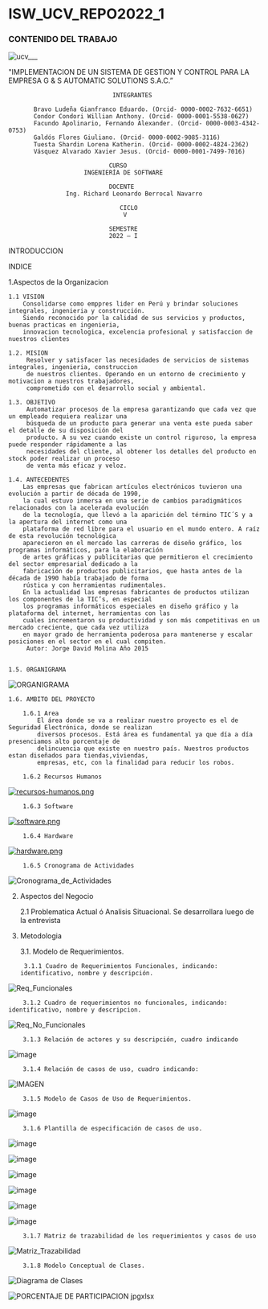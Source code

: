 # ISW_UCV_REPO2022_1
### CONTENIDO DEL TRABAJO

![ucv___](https://user-images.githubusercontent.com/82493473/167241202-8bfc3708-c35e-4ab4-b7a4-523ba714ba19.jpg)

  
"IMPLEMENTACION DE UN SISTEMA DE GESTION Y CONTROL PARA LA EMPRESA G & S AUTOMATIC SOLUTIONS S.A.C.” 





                                 INTEGRANTES
                       
           Bravo Ludeña Gianfranco Eduardo. (Orcid- 0000-0002-7632-6651)  
           Condor Condori Willian Anthony. (Orcid- 0000-0001-5538-0627)
           Facundo Apolinario, Fernando Alexander. (Orcid- 0000-0003-4342-0753)
           Galdós Flores Giuliano. (Orcid- 0000-0002-9085-3116)
           Tuesta Shardin Lorena Katherin. (Orcid- 0000-0002-4824-2362)
           Vásquez Alvarado Xavier Jesus. (Orcid- 0000-0001-7499-7016)

                                CURSO
                         INGENIERÍA DE SOFTWARE

                                DOCENTE 
                    Ing. Richard Leonardo Berrocal Navarro

                                   CICLO
                                    V

                                SEMESTRE
                                2022 – I



INTRODUCCION

INDICE

1.Aspectos de la Organizacion

    1.1 VISION
        Consolidarse como emppres lider en Perú y brindar soluciones integrales, ingenieria y construcción.
        Siendo reconocido por la calidad de sus servicios y productos, buenas practicas en ingenieria, 
        innovacion tecnologica, excelencia profesional y satisfaccion de nuestros clientes

    1.2. MISION
         Resolver y satisfacer las necesidades de servicios de sistemas integrales, ingenieria, construccion 
         de nuestros clientes. Operando en un entorno de crecimiento y motivacion a nuestros trabajadores, 
         comprometido con el desarrollo social y ambiental.
         
    1.3. OBJETIVO
         Automatizar procesos de la empresa garantizando que cada vez que un empleado requiera realizar una 
         búsqueda de un producto para generar una venta este pueda saber el detalle de su disposición del 
         producto. A su vez cuando existe un control riguroso, la empresa puede responder rápidamente a las
         necesidades del cliente, al obtener los detalles del producto en stock poder realizar un proceso 
         de venta más eficaz y veloz.

    1.4. ANTECEDENTES
        Las empresas que fabrican artículos electrónicos tuvieron una evolución a partir de década de 1990, 
        la cual estuvo inmersa en una serie de cambios paradigmáticos relacionados con la acelerada evolución
        de la tecnología, que llevó a la aparición del término TIC´S y a la apertura del internet como una 
        plataforma de red libre para el usuario en el mundo entero. A raíz de esta revolución tecnológica 
        aparecieron en el mercado las carreras de diseño gráfico, los programas informáticos, para la elaboración
        de artes gráficas y publicitarias que permitieron el crecimiento del sector empresarial dedicado a la 
        fabricación de productos publicitarios, que hasta antes de la década de 1990 había trabajado de forma
        rústica y con herramientas rudimentales. 
        En la actualidad las empresas fabricantes de productos utilizan  los componentes de la TIC’s, en especial
        los programas informáticos especiales en diseño gráfico y la plataforma del internet, herramientas con las 
        cuales incrementaron su productividad y son más competitivas en un mercado creciente, que cada vez utiliza 
        en mayor grado de herramienta poderosa para mantenerse y escalar posiciones en el sector en el cual compiten.
         Autor: Jorge David Molina Año 2015


    1.5. 0RGANIGRAMA
![ORGANIGRAMA](https://user-images.githubusercontent.com/82493473/165431016-9638bb4e-99db-4665-ace4-acae18a80685.JPG)






    1.6. AMBITO DEL PROYECTO

        1.6.1 Area
            El área donde se va a realizar nuestro proyecto es el de Seguridad Electrónica, donde se realizan 
            diversos procesos. Está área es fundamental ya que día a día presenciamos alto porcentaje de 
            delincuencia que existe en nuestro país. Nuestros productos estan diseñados para tiendas,viviendas, 
            empresas, etc, con la finalidad para reducir los robos.
  
        1.6.2 Recursos Humanos
        
[![recursos-humanos.png](https://i.postimg.cc/vTyG0PX4/recursos-humanos.png)](https://postimg.cc/62Hs3fkK)
     
        1.6.3 Software
        
[![software.png](https://i.postimg.cc/J4Ry3BMz/software.png)](https://postimg.cc/vDSHbT4J)

        1.6.4 Hardware
        
[![hardware.png](https://i.postimg.cc/mkxxRx56/hardware.png)](https://postimg.cc/xJPpyZYK)

        1.6.5 Cronograma de Actividades
![Cronograma_de_Actividades](https://user-images.githubusercontent.com/82493473/165433410-88c4c162-c3f5-4f2f-b80a-e57f126fb870.JPG)


        

2. Aspectos del Negocio
  
    2.1 Problematica Actual ó Analisis Situacional.
        Se desarrollara luego de la entrevista 
  
3. Metodologia
 
    3.1. Modelo de Requerimientos.
   
        3.1.1 Cuadro de Requerimientos Funcionales, indicando: identificativo, nombre y descripción.
![Req_Funcionales](https://user-images.githubusercontent.com/82493473/165431382-d35c71f3-7869-47f1-8ae9-a330838db1c1.JPG)


      
        3.1.2 Cuadro de requerimientos no funcionales, indicando: identificativo, nombre y descripcion.
 ![Req_No_Funcionales](https://user-images.githubusercontent.com/82493473/165431422-d45ebffb-e173-4f83-9577-9c283e63e93b.JPG)


      
        3.1.3 Relación de actores y su descripción, cuadro indicando
  ![image](https://user-images.githubusercontent.com/82493473/163659874-dbc56ee8-2fdc-4aaf-99d9-44dce6b97cb0.png)

         
        3.1.4 Relación de casos de uso, cuadro indicando:
  ![IMAGEN](https://raw.githubusercontent.com/wcondorico/Prueba/main/Relacion%20cun.jpg)
  
        3.1.5 Modelo de Casos de Uso de Requerimientos.
  ![image](https://raw.githubusercontent.com/wcondorico/Prueba/main/CUN.jpg)
      
        3.1.6 Plantilla de especificación de casos de uso.
![image](https://raw.githubusercontent.com/wcondorico/Prueba/main/cun1.png)

![image](https://raw.githubusercontent.com/wcondorico/Prueba/main/cun2.png)

![image](https://raw.githubusercontent.com/wcondorico/Prueba/main/cun3.png)

![image](https://raw.githubusercontent.com/wcondorico/Prueba/main/cun4.png)

![image](https://raw.githubusercontent.com/wcondorico/Prueba/main/cun5.png)

![image](https://raw.githubusercontent.com/wcondorico/Prueba/main/cun6.png)

        3.1.7 Matriz de trazabilidad de los requerimientos y casos de uso 

![Matriz_Trazabilidad](https://user-images.githubusercontent.com/82493473/165433120-2f1f073b-f3fa-4fe7-8ccf-00da5ed56d05.JPG)


        3.1.8 Modelo Conceptual de Clases.
![Diagrama de Clases](https://user-images.githubusercontent.com/82493473/165433207-e92a2b8e-e172-47f0-8bc9-47497d6a2e56.png)


![PORCENTAJE DE PARTICIPACION jpgxlsx](https://user-images.githubusercontent.com/82493473/167539824-08d2c785-c2b4-4b34-982d-818216ad0c28.JPG)


